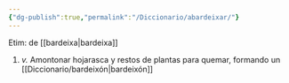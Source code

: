 ```yaml
---
{"dg-publish":true,"permalink":"/Diccionario/abardeixar/"}
---
```


Etim: de [[bardeixa\|bardeixa]]
1. *v.* Amontonar hojarasca y restos de plantas para quemar, formando un [[Diccionario/bardeixón\|bardeixón]]

